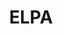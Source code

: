 ---
title: ELPA
slug: elpa
summary: Emacs Lisp Package Archive
help_available: false
is_new: false
categories:
- devtool
---